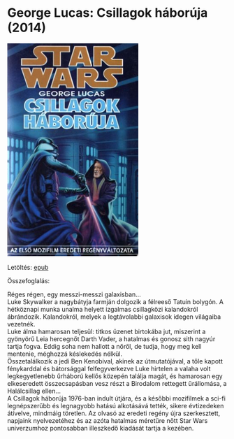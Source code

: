 # <a name="id_718">George Lucas: Csillagok háborúja (2014)</a>
<img src="https://github.com/BercziSandor/calibre_lib/raw/main/George%20Lucas/Csillagok%20haboruja%20%28718%29/cover.jpg" alt="cover" width="300"/>

Letöltés: [epub](https://github.com/BercziSandor/calibre_lib/raw/main/George%20Lucas/Csillagok%20haboruja%20%28718%29/Csillagok%20haboruja%20-%20George%20Lucas.epub)

Összefoglalás:
<div>
<p>Réges ​régen, egy messzi-messzi galaxisban…<br>Luke Skywalker a nagybátyja farmján dolgozik a félreeső Tatuin bolygón. A hétköznapi munka unalma helyett izgalmas csillagközi kalandokról ábrándozik. Kalandokról, melyek a legtávolabbi galaxisok idegen világaiba vezetnék.<br>Luke álma hamarosan teljesül: titkos üzenet birtokába jut, miszerint a gyönyörű Leia hercegnőt Darth Vader, a hatalmas és gonosz sith nagyúr tartja fogva. Eddig soha nem hallott a nőről, de tudja, hogy meg kell mentenie, méghozzá késlekedés nélkül.<br>Összetalálkozik a jedi Ben Kenobival, akinek az útmutatójával, a tőle kapott fénykarddal és bátorsággal felfegyverkezve Luke hirtelen a valaha volt legkegyetlenebb űrháború kellős közepén találja magát, és hamarosan egy elkeseredett összecsapásban vesz részt a Birodalom rettegett űrállomása, a Halálcsillag ellen…<br>A Csillagok háborúja 1976-ban indult útjára, és a későbbi mozifilmek a sci-fi legnépszerűbb és legnagyobb hatású alkotásává tették, sikere évtizedeken átívelve, mindmáig töretlen. Az olvasó az eredeti regény újra szerkesztett, napjaink nyelvezetéhez és az azóta hatalmas méretűre nőtt Star Wars univerzumhoz pontosabban illeszkedő kiadását tartja a kezében.</p></div>

